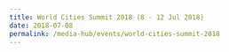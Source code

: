 ```yaml
---
title: World Cities Summit 2018 (8 - 12 Jul 2018)
date: 2018-07-08
permalink: /media-hub/events/world-cities-summit-2018
---
```

